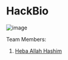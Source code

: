# HackBio
![image](https://github.com/hebamuh68/HackBio/assets/69214737/ddb1b725-2562-4857-a4f6-09fd11aac7f1)

Team Members:
1. [Heba Allah Hashim](https://github.com/hebamuh68)
